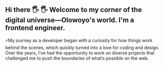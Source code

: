 ## Hi there :raised_hand_with_fingers_splayed: 🖐️ Welcome to my corner of the digital universe—Olowoyo's world. I'm a frontend engineer.
⚡My journey as a developer began with a curiosity for how things work behind the scenes, which quickly turned into a love for coding and design. 
Over the years, I’ve had the opportunity to work on diverse projects that challenged me to push the boundaries of what’s possible on the web.

<!--
**Olowoyo/olowoyo** is a ✨ _special_ ✨ repository because its `README.md` (this file) appears on your GitHub profile.

Here are some ideas to get you started:

- 🔭 I’m currently working on ...
- 🌱 I’m currently learning ...
- 👯 I’m looking to collaborate on ...
- 🤔 I’m looking for help with ...
- 💬 Ask me about ...
- 📫 How to reach me: ...
- 😄 Pronouns: ...
- ⚡ Fun fact: ...
-->

